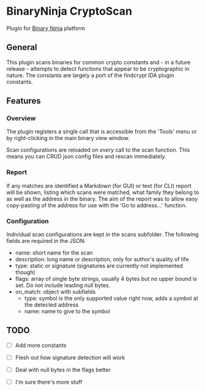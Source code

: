 BinaryNinja CryptoScan
======================
Plugin for [Binary Ninja](https://binary.ninja/) platform

## General
This plugin scans binaries for common crypto constants and - in a future release - attempts to detect functions that appear to be cryptographic in nature.
The constants are largely a port of the findcrypt IDA plugin constants. 

## Features
### Overview
The plugin registers a single call that is accessible from the 'Tools' menu or by right-clicking in the main binary view window. 

Scan configurations are reloaded on _every_ call to the scan function. This means you can CRUD json config files and rescan immediately. 

### Report
If any matches are identified a Markdown (for GUI) or text (for CLI) report will be shown, listing which scans were matched, what family they belong to as well as the address in the binary.
The aim of the report was to allow easy copy-pasting of the address for use with the 'Go to address...' function. 

### Configuration
Individual scan configurations are kept in the scans subfolder. The following fields are required in the JSON:

 - name: short name for the scan
 - description: long name or description, only for author's quality of life
 - type: static or signature (signatures are currently not implemented though)
 - flags: array of single byte strings, usually 4 bytes but no upper bound is set. Do not include leading null bytes.
 - on_match: object with subfields
   - type: symbol is the only supported value right now, adds a symbol at the detected address
   - name: name to give to the symbol

## TODO
- [ ] Add more constants 
- [ ] Flesh out how signature detection will work
- [ ] Deal with null bytes in the flags better
- [ ] I'm sure there's more stuff 

